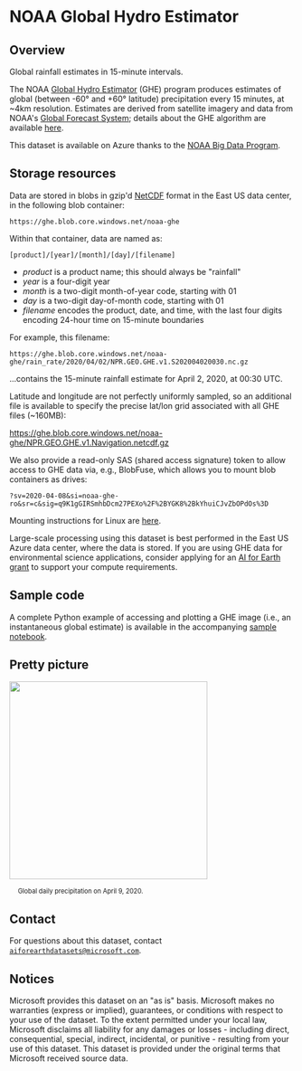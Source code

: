 # NOAA Global Hydro Estimator

## Overview

Global rainfall estimates in 15-minute intervals.

The NOAA [Global Hydro Estimator](https://www.ospo.noaa.gov/Products/atmosphere/ghe/index.html) (GHE) program produces estimates of global (between -60° and +60° latitude) precipitation every 15 minutes, at ~4km resolution.  Estimates are derived from satellite imagery and data from NOAA's [Global Forecast System](https://www.ncdc.noaa.gov/data-access/model-data/model-datasets/global-forcast-system-gfs); details about the GHE algorithm are available [here](https://www.ospo.noaa.gov/Products/atmosphere/ghe/algo.html).

This dataset is available on Azure thanks to the [NOAA Big Data Program](https://www.noaa.gov/organization/information-technology/big-data-program).


## Storage resources 

Data are stored in blobs in gzip'd [NetCDF](https://www.unidata.ucar.edu/software/netcdf/) format in the East US data center, in the following blob container:

`https://ghe.blob.core.windows.net/noaa-ghe`

Within that container, data are named as:

`[product]/[year]/[month]/[day]/[filename]`

* <i>product</i> is a product name; this should always be "rainfall"
* <i>year</i> is a four-digit year
* <i>month</i> is a two-digit month-of-year code, starting with 01
* <i>day</i> is a two-digit day-of-month code, starting with 01
* <i>filename</i> encodes the product, date, and time, with the last four digits encoding 24-hour time on 15-minute boundaries

For example, this filename:

`https://ghe.blob.core.windows.net/noaa-ghe/rain_rate/2020/04/02/NPR.GEO.GHE.v1.S202004020030.nc.gz`

...contains the 15-minute rainfall estimate for April 2, 2020, at 00:30 UTC.

Latitude and longitude are not perfectly uniformly sampled, so an additional file is available to specify the precise lat/lon grid associated with all GHE files (~160MB):

<https://ghe.blob.core.windows.net/noaa-ghe/NPR.GEO.GHE.v1.Navigation.netcdf.gz>

We also provide a read-only SAS (shared access signature) token to allow access to GHE data via, e.g., BlobFuse, which allows you to mount blob containers as drives:

`?sv=2020-04-08&si=noaa-ghe-ro&sr=c&sig=q9K1gGIRSmhbDcm27PEXo%2F%2BYGK8%2BkYhuiCJvZbOPdOs%3D`

Mounting instructions for Linux are [here](https://docs.microsoft.com/en-us/azure/storage/blobs/storage-how-to-mount-container-linux).

Large-scale processing using this dataset is best performed in the East US Azure data center, where the data is stored.  If you are using GHE data for environmental science applications, consider applying for an [AI for Earth grant](http://aka.ms/ai4egrants) to support your compute requirements.


## Sample code

A complete Python example of accessing and plotting a GHE image (i.e., an instantaneous global estimate) is available in the accompanying [sample notebook](ghe.ipynb).


## Pretty picture

<img src="https://ai4edatasetspublicassets.blob.core.windows.net/assets/aod_images/ghe.png" width=350px;><br/>

<p style="font-size:80%;margin-left:15px;">Global daily precipitation on April 9, 2020.</p>


## Contact

For questions about this dataset, contact [`aiforearthdatasets@microsoft.com`](mailto:aiforearthdatasets@microsoft.com?subject=ghe%20question).


## Notices

Microsoft provides this dataset on an "as is" basis.  Microsoft makes no warranties (express or implied), guarantees, or conditions with respect to your use of the dataset.  To the extent permitted under your local law, Microsoft disclaims all liability for any damages or losses - including direct, consequential, special, indirect, incidental, or punitive - resulting from your use of this dataset.  This dataset is provided under the original terms that Microsoft received source data.

